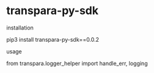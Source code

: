 # transpara-py-sdk
installation 


pip3 install transpara-py-sdk==0.0.2


usage


from transpara.logger_helper import handle_err, logging
